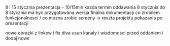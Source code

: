 8 i 15 stycznia prezentacja - 10/15min kazda
termin oddawania 8 stycznia
do 8 stycznia ma byc przygotowana wersja finalna dokumentacji
co zrobilem
funkcjonalnosci / co mozna zrobic
screeny -> reszta projektu pokazania po prezentacji

nowe
obrazki z linkow i fix diva
usun kanaly i wiadomosci przed oddaniem i dodaj nowe